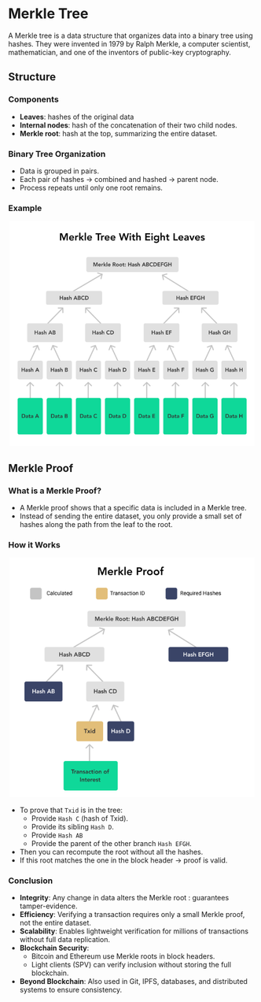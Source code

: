 # Merkle Tree

A Merkle tree is a data structure that organizes data into a binary tree using hashes.
They were invented in 1979 by Ralph Merkle, a computer scientist, mathematician, and one of the inventors of public-key cryptography. 

## Structure
### Components
- **Leaves**: hashes of the original data
- **Internal nodes**: hash of the concatenation of their two child nodes.
- **Merkle root**: hash at the top, summarizing the entire dataset.

### Binary Tree Organization
- Data is grouped in pairs.
- Each pair of hashes → combined and hashed → parent node.
- Process repeats until only one root remains.  

### Example 
<div style="text-align: center;">
  <img src="images/merkle-tree.png" alt="Merkle tree" width="500"/>
</div>

## Merkle Proof

### What is a Merkle Proof?
- A Merkle proof shows that a specific data is included in a Merkle tree.
- Instead of sending the entire dataset, you only provide a small set of hashes along the path from the leaf to the root.

### How it Works

<div style="text-align: center;">
  <img src="images/merkle-proof.png" alt="Merkle proof" width="500"/>
</div>

- To prove that `Txid` is in the tree:
    - Provide `Hash C` (hash of Txid).
    - Provide its sibling `Hash D`.
    - Provide `Hash AB`
    - Provide the parent of the other branch `Hash EFGH`.
- Then you can recompute the root without all the hashes.
- If this root matches the one in the block header → proof is valid.

### Conclusion

- **Integrity**: Any change in data alters the Merkle root : guarantees tamper-evidence.
- **Efficiency**: Verifying a transaction requires only a small Merkle proof, not the entire dataset.
- **Scalability**: Enables lightweight verification for millions of transactions without full data replication.
- **Blockchain Security**:
    - Bitcoin and Ethereum use Merkle roots in block headers.
    - Light clients (SPV) can verify inclusion without storing the full blockchain.
- **Beyond Blockchain**: Also used in Git, IPFS, databases, and distributed systems to ensure consistency.

